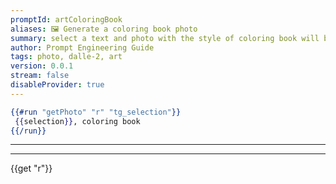 ```yaml
---
promptId: artColoringBook
aliases: 🖼️ Generate a coloring book photo
summary: select a text and photo with the style of coloring book will be generated using Dalle-2
author: Prompt Engineering Guide
tags: photo, dalle-2, art
version: 0.0.1
stream: false
disableProvider: true
---
```

```handlebars
{{#run "getPhoto" "r" "tg_selection"}}
 {{selection}}, coloring book
{{/run}}
```
***
***
{{get "r"}}